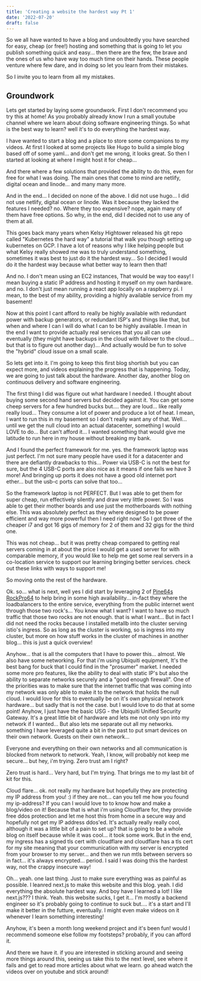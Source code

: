 ```yaml
---
title: 'Creating a website the hardest way Pt 1'
date: '2022-07-20'
draft: false
---
```


So we all have wanted to have a blog and undoubtedly you have searched for easy, cheap (or free!) hosting and something that is going to let you publish something quick and easy... then there are the few, the brave and the ones of us who have way too much time on their hands. These people venture where few dare, and in doing so let you learn from their mistakes.

So I invite you to learn from all my mistakes.

## Groundwork

Lets get started by laying some groundwork. First I don't recommend you try this at home! As you probably already know I run a small youtube channel where we learn about doing software engineering things. So what is the best way to learn? well it's to do everything the hardest way.

I have wanted to start a blog and a place to store some companions to my videos. At first I looked at some projects like Hugo to build a simple blog based off of some yaml... and don't get me wrong, it looks great. So then I started at looking at where I might host it for cheap... 

And there where a few solutions that provided the ability to do this, even for free for what I was doing. The main ones that come to mind are netlify, digital ocean and linode... and many many more. 

And in the end... I decided on none of the above. I did not use hugo... I did not use netlify, digital ocean or linode. Was it because they lacked the features I needed? no. Where they too expensive? nope, again many of them have free options. So why, in the end, did I decided not to use any of them at all.

This goes back many years when Kelsy Hightower released his git repo called "Kubernetes the hard way" a tutorial that walk you though setting up kubernetes on GCP. I have a lot of reasons why I like helping people but what Kelsy really showed me was to truly understand something, sometimes it was best to just do it the hardest way... So I decided I would do it the hardest way because what better way to learn then that!

And no. I don't mean using an EC2 instances, That would be way too easy! I mean buying a static IP address and hosting it myself on my own hardware. and no. I don't just mean running a react app locally on a raspberry pi. I mean, to the best of my ability, providing a highly available service from my basement!

Now at this point I cant afford to really be highly available with redundant power with backup generators, or redundant ISP's and things like that, but when and where I can I will do what I can to be highly available. I mean in the end I want to provide actually real services that you all can use eventually (they might have backups in the cloud with failover to the cloud... but that is to figure out another day)... And actually would be fun to solve the "hybrid" cloud issue on a small scale.

So lets get into it. I'm going to keep this first blog shortish but you can expect more, and videos explaining the progress that is happening. Today, we are going to just talk about the hardware. Another day, another blog on continuous delivery and software engineering.

The first thing I did was figure out what hardware I needed. I thought about buying some second hand servers but decided against it. You can get some cheep servers for a few hundred bucks but.... they are loud... like really really loud... They consume a lot of power and produce a lot of heat. I mean, I want to run this in my basement so I don't really want any of that. Well... until we get the null cloud into an actual datacenter, something I would LOVE to do... But can't afford it... I wanted something that would give me latitude to run here in my house without breaking my bank.

And I found the perfect framework for me. yes. the framework laptop was just perfect. I'm not sure many people have used it for a datacenter and there are defiantly drawbacks to this... Power via USB-C is not the best for sure, but the 4 USB-C ports are also nice as it means if one fails we have 3 more! And bringing up ports it does not have a good old internet port ether... but the usb-c ports can solve that too...

So the framework laptop is not PERFECT. But I was able to get them for super cheap, run effectively silently and draw very little power. So I was able to get their mother boards and use just the motherboards with nothing else. This was absolutely perfect as they where designed to be power efficient and way more powerful then I need right now! So I got three of the cheaper i7 and got 16 gigs of memory for 2 of them and 32 gigs for the third one. 

This was not cheap... but it was pretty cheap compared to getting real servers coming in at about the price I would get a used server for with comparable memory, if you would like to help me get some real servers in a co-location service to support our learning bringing better services. check out these links with ways to support me!

So moving onto the rest of the hardware.

Ok. so... what is next, well yes I did start by leveraging 2 of [Pine64s RockPro64](https://www.pine64.org/rockpro64/) to help bring in some high availability... in-fact they where the loadbalancers to the entire service, everything from the public internet went through those two rock's... You know what I want? I want to have so much traffic that those two rocks are not enough. that is what I want... But in fact I did not need the rocks because I installed metallb into the cluster serving istio's ingress. So as long as the cluster is working, so is ingress into my cluster, but more on how stuff works in the cluster of machines in another blog... this is just a quick overview!

Anyhow... that is all the computers that I have to power this... almost. We also have some networking. For that i'm using Ubiquiti equipment, It's the best bang for buck that I could find in the "prosumer" market. I needed some more pro features, like the ability to deal with static IP's but also the ability to separate networks securely and a "good enough firewall". One of the priorities was to make sure that the internet traffic that was coming into my network was only able to make it to the network that holds the null cloud. I would love for this to eventually be on it's own physical network hardware... but sadly that is not the case. but I would love to do that at some point! Anyhow, I just have the basic USG - the Ubiquiti Unified Security Gateway. It's a great little bit of hardware and lets me not only vpn into my network if I wanted... But also lets me separate out all my networks. something I have leveraged quite a bit in the past to put smart devices on their own network. Guests on their own network...

Everyone and everything on their own networks and all communication is blocked from network to network. Yeah, I know, will probably not keep me secure... but hey, i'm trying. Zero trust am I right?

Zero trust is hard... Very hard, but I'm trying. That brings me to my last bit of kit for this.

Cloud flare... ok. not really my hardware but hopefully they are protecting my IP address from you! :) if they are not... can you tell me how you found my ip-address? If you can I would love to to know how and make a blog/video on it! Because that is what i'm using Cloudflare for, they provide free ddos protection and let me host this from home in a secure way and hopefully not get my IP address ddos'ed. It's actually really really cool, although it was a little bit of a pain to set up? that is going to be a whole blog on itself because while it was cool... it took some work. But in the end, my ingress has a signed tls cert with cloudflare and cloudflare has a tls cert for my site meaning that your communication with my server is encrypted from your browser to my server... and then we run mtls between servers so in fact... it's always encrypted... period. I said I was doing this the hardest way, not the crappy insecure way!

Oh... yeah. one last thing. Just to make sure everything was as painful as possible. I leanred next.js to make this website and this blog. yeah. I did everything the absolute hardest way. And boy have I learned a lot! I like next.js??? I think. Yeah. this website sucks, I get it... I'm mostly a backend engineer so it's probably going to continue to suck but.... it's a start and I'll make it better in the futture, eventually. I might even make videos on it whenever I learn something interesting!

Anyhow, it's been a month long weekend project and it's been fun! would I recommend someone else follow my footsteps? probably, if you can afford it.

And there we have it. if you are interested in sticking around and seeing more things around this, seeing us take this to the next level, see where it fails and get to read more articles about what we learn. go ahead watch the videos over on youtube and stick around!
